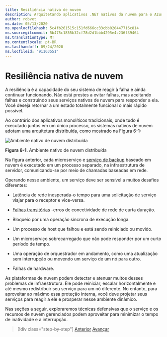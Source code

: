 ```yaml
---
title: Resiliência nativa de nuvem
description: Arquitetando aplicativos .NET nativos da nuvem para o Azure | Resiliência nativa na nuvem
author: robvet
ms.date: 05/13/2020
ms.openlocfilehash: 5c4fb261515c151fd666cc33cbb020447716c814
ms.sourcegitcommit: 5b475c1855b32cf78d2d1bbb4295e4c236f39464
ms.translationtype: MT
ms.contentlocale: pt-BR
ms.lasthandoff: 09/24/2020
ms.locfileid: "91163551"
---
```

# <a name="cloud-native-resiliency"></a>Resiliência nativa de nuvem

A resiliência é a capacidade do seu sistema de reagir à falha e ainda continuar funcionando. Não está prestes a evitar falhas, mas aceitando falhas e construindo seus serviços nativos de nuvem para responder a ela. Você deseja retornar a um estado totalmente funcional o mais rápido possível.

Ao contrário dos aplicativos monolíticos tradicionais, onde tudo é executado juntos em um único processo, os sistemas nativos de nuvem adotam uma arquitetura distribuída, como mostrado na Figura 6-1:

![Ambiente nativo de nuvem distribuída](./media/distributed-cloud-native-environment.png)

**Figura 6-1.** Ambiente nativo de nuvem distribuída

Na figura anterior, cada microserviço e [serviço de backup](https://12factor.net/backing-services) baseado em nuvem é executado em um processo separado, na infraestrutura de servidor, comunicando-se por meio de chamadas baseadas em rede.

Operando nesse ambiente, um serviço deve ser sensível a muitos desafios diferentes:

- Latência de rede inesperada-o tempo para uma solicitação de serviço viajar para o receptor e vice-versa.

- [Falhas transitórias](/azure/architecture/best-practices/transient-faults) -erros de conectividade de rede de curta duração.

- Bloqueio por uma operação síncrona de execução longa.

- Um processo de host que falhou e está sendo reiniciado ou movido.

- Um microserviço sobrecarregado que não pode responder por um curto período de tempo.

- Uma operação de orquestrador em andamento, como uma atualização sem interrupção ou movendo um serviço de um nó para outro.

- Falhas de hardware.

As plataformas de nuvem podem detectar e atenuar muitos desses problemas de infraestrutura. Ele pode reiniciar, escalar horizontalmente e até mesmo redistribuir seu serviço para um nó diferente.  No entanto, para aproveitar ao máximo essa proteção interna, você deve projetar seus serviços para reagir a ele e prosperar nesse ambiente dinâmico.

Nas seções a seguir, exploraremos técnicas defensivas que o serviço e os recursos de nuvem gerenciados podem aproveitar para minimizar o tempo de inatividade e a interrupção.

>[!div class="step-by-step"]
>[Anterior](elastic-search-in-azure.md) 
> [Avançar](application-resiliency-patterns.md)
